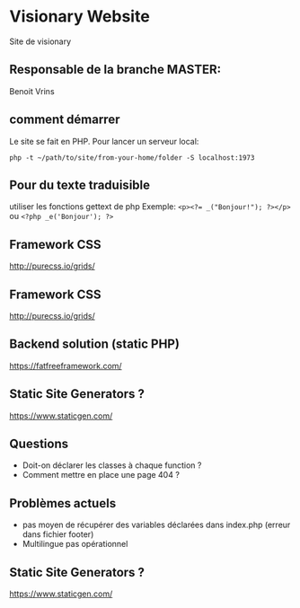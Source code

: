 # Visionary Website
Site de visionary

## Responsable de la branche MASTER: 
Benoit Vrins

## comment démarrer
Le site se fait en PHP.
Pour lancer un serveur local: 

`php -t ~/path/to/site/from-your-home/folder -S localhost:1973 `

## Pour du texte traduisible
utiliser les fonctions gettext de php
Exemple: 
`<p><?= _("Bonjour!"); ?></p>` ou `<?php _e('Bonjour'); ?>`

## Framework CSS
http://purecss.io/grids/

## Framework CSS
http://purecss.io/grids/

## Backend solution (static PHP)
https://fatfreeframework.com/

## Static Site Generators ?
https://www.staticgen.com/

## Questions 

* Doit-on déclarer les classes à chaque function ?
* Comment mettre en place une page 404 ?

## Problèmes actuels

* pas moyen de récupérer des variables déclarées dans index.php (erreur dans fichier footer)
* Multilingue pas opérationnel

## Static Site Generators ?
https://www.staticgen.com/
